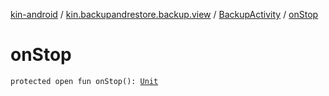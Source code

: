 [kin-android](../../index.md) / [kin.backupandrestore.backup.view](../index.md) / [BackupActivity](index.md) / [onStop](./on-stop.md)

# onStop

`protected open fun onStop(): `[`Unit`](https://kotlinlang.org/api/latest/jvm/stdlib/kotlin/-unit/index.html)